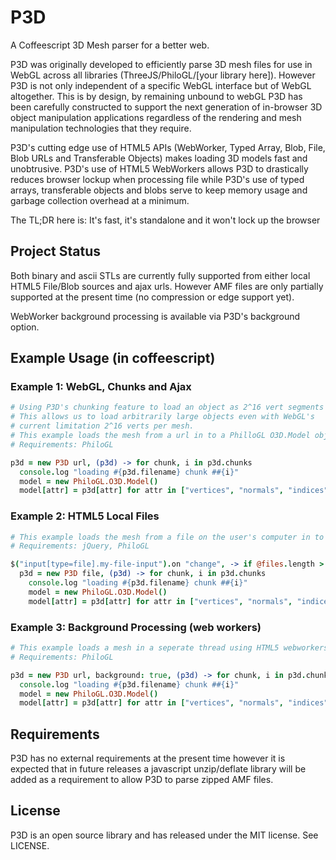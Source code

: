 P3D
====

A Coffeescript 3D Mesh parser for a better web.

P3D was originally developed to efficiently parse 3D mesh files for use in WebGL across all libraries (ThreeJS/PhiloGL/[your library here]). However P3D is not only independent of a specific WebGL interface but of WebGL altogether. This is by design, by remaining unbound to webGL P3D has been carefully constructed to support the next generation of in-browser 3D object manipulation applications regardless of the rendering and mesh manipulation technologies that they require.

P3D's cutting edge use of HTML5 APIs (WebWorker, Typed Array, Blob, File, Blob URLs and Transferable Objects) makes loading 3D models fast and unobtrusive. P3D's use of HTML5 WebWorkers allows P3D to drastically reduces browser lockup when processing file while P3D's use of typed arrays, transferable objects and blobs serve to keep memory usage and garbage collection overhead at a minimum.

The TL;DR here is: It's fast, it's standalone and it won't lock up the browser


Project Status
---------------

Both binary and ascii STLs are currently fully supported from either local HTML5 File/Blob sources and ajax urls. However AMF files are only partially supported at the present time (no compression or edge support yet).

WebWorker background processing is available via P3D's background option.


Example Usage (in coffeescript)
--------------------------------

### Example 1: WebGL, Chunks and Ajax

```coffeescript
# Using P3D's chunking feature to load an object as 2^16 vert segments
# This allows us to load arbitrarily large objects even with WebGL's
# current limitation 2^16 verts per mesh.
# This example loads the mesh from a url in to a PhilloGL O3D.Model object.
# Requirements: PhiloGL

p3d = new P3D url, (p3d) -> for chunk, i in p3d.chunks
  console.log "loading #{p3d.filename} chunk ##{i}"
  model = new PhiloGL.O3D.Model()
  model[attr] = p3d[attr] for attr in ["vertices", "normals", "indices"]
```


### Example 2: HTML5 Local Files

```coffeescript
# This example loads the mesh from a file on the user's computer in to a PhilloGL O3D.Model object.
# Requirements: jQuery, PhiloGL

$("input[type=file].my-file-input").on "change", -> if @files.length > 0
  p3d = new P3D file, (p3d) -> for chunk, i in p3d.chunks
    console.log "loading #{p3d.filename} chunk ##{i}"
    model = new PhiloGL.O3D.Model()
    model[attr] = p3d[attr] for attr in ["vertices", "normals", "indices"]
```


### Example 3: Background Processing (web workers)

```coffeescript
# This example loads a mesh in a seperate thread using HTML5 webworkers and transferable objects
# Requirements: PhiloGL

p3d = new P3D url, background: true, (p3d) -> for chunk, i in p3d.chunks
  console.log "loading #{p3d.filename} chunk ##{i}"
  model = new PhiloGL.O3D.Model()
  model[attr] = p3d[attr] for attr in ["vertices", "normals", "indices"]
```

Requirements
-------------

P3D has no external requirements at the present time however it is expected that in future releases a javascript unzip/deflate library will be added as a requirement to allow P3D to parse zipped AMF files.


License
--------

P3D is an open source library and has released under the MIT license. See LICENSE.
